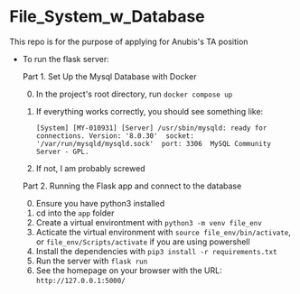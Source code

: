 # File_System_w_Database
This repo is for the purpose of applying for Anubis's TA position

- To run the flask server:

    Part 1. Set Up the Mysql Database with Docker
    
    0. In the project's root directory, run `docker compose up`
    1. If everything works correctly, you should see something like:
    
        `[System] [MY-010931] [Server] /usr/sbin/mysqld: ready for connections. Version: '8.0.30'  socket: '/var/run/mysqld/mysqld.sock'  port: 3306  MySQL Community Server - GPL.`
        
    2. If not, I am probably screwed

    Part 2. Running the Flask app and connect to the database
    
    0. Ensure you have python3 installed
    1. cd into the `app` folder
    2. Create a virtual environtment with `python3 -m venv file_env`
    3. Acticate the virtual environment with `source file_env/bin/activate`, or `file_env/Scripts/activate` if you are using powershell
    4. Install the dependencies with `pip3 install -r requirements.txt`
    5. Run the server with `flask run`
    6. See the homepage on your browser with the URL: `http://127.0.0.1:5000/`
